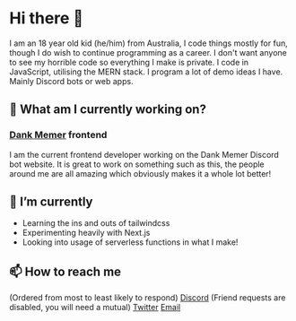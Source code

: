 # Hi there 👋
I am an 18 year old kid (he/him) from Australia, I code things mostly for fun, though I do wish to continue programming as a career. I don't want anyone to see my horrible code so everything I make is private. I code in JavaScript, utilising the MERN stack. I program a lot of demo ideas I have. Mainly Discord bots or web apps.

## 🔭 What am I currently working on?

### [Dank Memer](https://dankmemer.lol/ "Dank Memer's Website") frontend
I am the current frontend developer working on the Dank Memer Discord bot website. It is great to work on something such as this, the people around me are all amazing which obviously makes it a whole lot better!

## 🌱 I’m currently
* Learning the ins and outs of tailwindcss
* Experimenting heavily with Next.js
* Looking into usage of serverless functions in what I make!

## 📫 How to reach me
(Ordered from most to least likely to respond)
[Discord](https://discord.com/users/213912135409991691) (Friend requests are disabled, you will need a mutual)
[Twitter](https://twitter.com/InBlueAUS)
[Email](mailto:me@bloo.sh)
